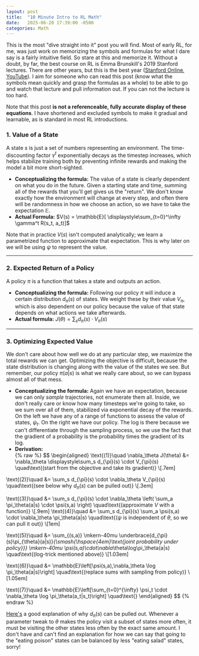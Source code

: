 ```yaml
---
layout: post
title:  "10 Minute Intro to RL Math"
date:   2025-06-20 17:39:00 -0500
categories: Math
---
```


This is the most "dive straight into it" post you will find.  Most of early RL, for me, was just work on memorizing the symbols and formulas for what I dare say is a fairly intuitive field.  So stare at this and memorize it.  Without a doubt, by far, the best course on RL is Emma Brunskill's 2019 Stanford lectures.  There are other years, but this is the best year ([Stanford Online](https://web.stanford.edu/class/cs234/index.html), [YouTube](https://www.youtube.com/watch?v=FgzM3zpZ55o&list=PLoROMvodv4rOSOPzutgyCTapiGlY2Nd8u&ab_channel=StanfordOnline)).  I aim for someone who can read this post (know what the symbols mean quickly and grasp the formulas as a whole) to be able to go and watch that lecture and pull information out.  If you can not the lecture is too hard.

Note that this post **is not a referenceable, fully accurate display of these equations**.  I have shortened and excluded symbols to make it gradual and learnable, as is standard in most RL introductions.

### 1. Value of a State
A state $s$ is just a set of numbers representing an environment.  The time-discounting factor $\gamma^t$ exponentially decays as the timestep increases, which helps stabilize training both by preventing infinite rewards and making the model a bit more short-sighted.
- **Conceptualizing the formula:** The value of a state is clearly dependent on what you do in the future.  Given a starting state and time, summing all of the rewards that you'll get gives us the "return".  We don't know exactly how the environment will change at every step, and often there will be randomness in how we choose an action, so we have to take the expectation $\mathbb{E}$.
- **Actual Formula:** $V(s) = \mathbb{E}[ \displaystyle\sum_{t=0}^\infty \gamma^t R(s_t, a_t)]$

Note that in practice $V(s)$ isn't computed analytically; we learn a parametrized function to approximate that expectation.  This is why later on we will be using $\psi$ to represent the value.

---

### 2. Expected Return of a Policy
A policy $\pi$ is a function that takes a state and outputs an action.
- **Conceptualizing the formula:** Following our policy $\pi$ will induce a certain distribution $d_{\pi}(s)$ of states.  We weight these by their value $V_\pi$, which is also dependent on our policy because the value of that state depends on what actions we take afterwards.
- **Actual formula:** $J(\theta) = \displaystyle\sum_s d_{\pi}(s) \cdot V_{\pi}(s)$

---

### 3. Optimizing Expected Value
We don't care about how well we do at any particular step, we maximize the total rewards we can get.  Optimizing the objective is difficult, because the state distribution is changing along with the value of the states we see.  But remember, our policy $\pi(a|s)$ is what we really care about, so we can bypass almost all of that mess.
- **Conceptualizing the formula:** Again we have an expectation, because we can only *sample* trajectories, not enumerate them all.  Inside, we don't really care or know how many timesteps we're going to take, so we sum over all of them, stabilized via exponential decay of the rewards.  On the left we have any of a range of functions to assess the value of states, $\psi_t$.  On the right we have our policy.  The log is there because we can't differentiate through the sampling process, so we use the fact that the gradient of a probability is the probability times the gradient of its log.
- **Derivation:**  
{% raw %}
$$
\begin{aligned}
\text{(1)}\quad \nabla_\theta J(\theta) &= \nabla_\theta \displaystyle\sum_s d_{\pi}(s) \cdot V_{\pi}(s) \quad\text{(start from the objective and take its gradient)}
\\[.7em]

\text{(2)}\quad &= \sum_s d_{\pi}(s) \cdot \nabla_\theta V_{\pi}(s) \quad\text{(see below why $d_{\pi}(s)$ can be pulled out)}
\\[.3em]

\text{(3)}\quad &= \sum_s d_{\pi}(s) \cdot \nabla_\theta \left( \sum_a \pi_\theta(a|s) \cdot \psi(s,a) \right) \quad\text{(approximate $V$ with a function)}
\\[.9em]
\text{(4)}\quad &= \sum_s d_{\pi}(s) \sum_a \psi(s,a) \cdot \nabla_\theta \pi_\theta(a|s) \quad\text{($\psi$ is independent of $\theta$, so we can pull it out)}
\\[1em]

\text{(5)}\quad &= \sum_{(s,a)} 
\mkern-40mu \underbrace{d_{\pi}(s)\pi_{\theta}(a|s)}_{\smash{\hspace{4em}\text{joint probability under policy}}} \mkern-40mu
\psi(s,a)\cdot\nabla_\theta\log\pi_\theta(a|s)
\quad\text{(log-trick mentioned above)}
\\[1.03em]

\text{(6)}\quad &= \mathbb{E}\left[\psi(s,a)\,\nabla_\theta \log \pi_\theta(a|s)\right] \quad\text{(replace sums with sampling from policy)}
\\[1.05em]

\text{(7)}\quad &= \mathbb{E}\left[\sum_{t=0}^{\infty} \psi_t \cdot \nabla_\theta \log \pi_\theta(a_t|s_t)\right] \quad\text{}
\end{aligned}
$$
{% endraw %}

[Here's](https://ai.stackexchange.com/questions/23288/why-does-not-the-distribution-of-states-depend-on-the-policy-parameters-that-i) a good explanation of why $d_{\pi} (s)$ can be pulled out.  Whenever a parameter tweak to $\theta$ makes the policy visit a subset of states more often, it must be visiting the other states less often by the exact same amount.  I don't have and can't find an explanation for how we can say that going to the "eating poison" states can be balanced by less "eating salad" states, sorry!
